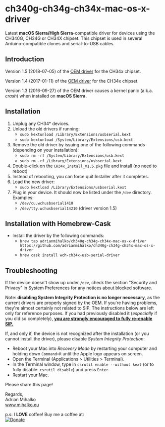 # ch340g-ch34g-ch34x-mac-os-x-driver
Latest **macOS Sierra/High Sierra**-compatible driver for devices using the CH340G, CH34G or CH34X chipset. This chipset is used in several Arduino-compatible clones and serial-to-USB cables.

## Introduction
Version 1.5 (2018-07-05) of the [OEM driver](http://www.wch.cn/download/CH341SER_MAC_ZIP.html) for the CH34x chipset.

Version 1.4 (2017-01-11) of the [OEM driver](http://www.wch.cn/download/CH341SER_MAC_ZIP.html) for the CH34x chipset.

Version 1.3 (2016-09-27) of the OEM driver causes a kernel panic (a.k.a. *crash*) when installed on **macOS Sierra**.

## Installation

1.  Unplug any CH34* devices.
1.  Unload the old drivers if running:
    * `sudo kextunload /Library/Extensions/usbserial.kext`
    * `sudo kextunload /System/Library/Extensions/usb.kext`
1.  Remove the old driver by issuing one of the following commands (depending on your installation):
    * `sudo rm -rf /System/Library/Extensions/usb.kext`
    * `sudo rm -rf /Library/Extensions/usbserial.kext`
1.  Double-click on the `CH34x_Install_V1.5.pkg` file and install (no need to reboot)
1.  Instead of rebooting, you can force quit Installer after it completes.
1.  Load the new driver:
    * `sudo kextload /Library/Extensions/usbserial.kext`
1.  Plug in your device. It should now be listed under the `/dev` directory. Examples:
    * `/dev/cu.wchusbserial1410`
    * `/dev/tty.wchusbserial14210` (driver version 1.5)

## Installation with Homebrew-Cask

* Install the driver by the following commands:
  * `brew tap adrianmihalko/ch340g-ch34g-ch34x-mac-os-x-driver https://github.com/adrianmihalko/ch340g-ch34g-ch34x-mac-os-x-driver`
  * `brew cask install wch-ch34x-usb-serial-driver`


## Troubleshooting

If the device doesn't show up under `/dev`, check the section "Security and Privacy" in System Preferences for any notices about blocked software.

Note: **disabling System Integrity Protection is no longer necessary**, as the current drivers are properly signed by the OEM. If you're having problems, they're almost certainly not related to SIP. The instructions below are left only for reference purposes. If you had previously disabled it (*especially* if you did so completely), [**you are strongly encouraged to fully re-enable SIP.**](https://developer.apple.com/library/content/documentation/Security/Conceptual/System_Integrity_Protection_Guide/ConfiguringSystemIntegrityProtection/ConfiguringSystemIntegrityProtection.html)

If, and only if, the device is not recognized after the installation (or you cannot install the driver), please disable *System Integrity Protection*:

*  Reboot your Mac into *Recovery Mode* by restarting your computer and holding down `Command+R` until the Apple logo appears on screen.
*  Open the Terminal (Applications > Utilities > Terminal).
*  In the Terminal window, type in `csrutil enable --without kext` (or to fully disable: `csrutil disable`) and press `Enter`.
*  Restart your Mac.

Please share this page!

Regards,  
Adrian Mihalko  
www.mihalko.eu

p.s:
I **LOVE** coffee! Buy me a coffee at:   
[![Donate](https://img.shields.io/badge/Donate-PayPal-green.svg)](https://www.paypal.com/cgi-bin/webscr?cmd=_donations&business=adriankoooo%40gmail%2ecom&lc=SK&item_name=Adrian%20Mihalko&currency_code=EUR&bn=PP%2dDonationsBF%3abtn_donateCC_LG%2egif%3aNonHosted)




